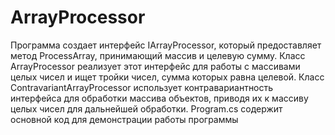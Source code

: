 # ArrayProcessor
Программа создает интерфейс IArrayProcessor<in T>, который предоставляет метод ProcessArray, принимающий массив и целевую сумму. 
Класс ArrayProcessor реализует этот интерфейс для работы с массивами целых чисел и ищет тройки чисел, сумма которых равна целевой. 
Класс ContravariantArrayProcessor использует контравариантность интерфейса для обработки массива объектов, приводя их к массиву целых чисел для дальнейшей обработки. 
Program.cs содержит основной код для демонстрации работы программы
